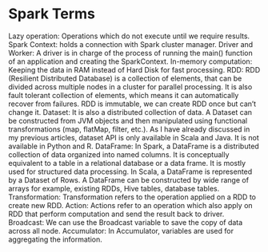 Spark Terms
===========
Lazy operation: Operations which do not execute until we require results.
Spark Context:  holds a connection with Spark cluster manager.
Driver and Worker: A driver is in charge of the process of running the main() function of an application and creating the SparkContext.
In-memory computation: Keeping the data in RAM instead of Hard Disk for fast processing.
RDD: RDD (Resilient Distributed Database) is a collection of elements, that can be divided across multiple nodes in a cluster for parallel processing. It is also fault tolerant collection of elements, which means it can automatically recover from failures. RDD is immutable, we can create RDD once but can’t change it.
Dataset: It is also a distributed collection of data. A Dataset can be constructed from JVM objects and then manipulated using functional transformations (map, flatMap, filter, etc.). As I have already discussed in my previous articles, dataset API is only available in Scala and Java. It is not available in Python and R.
DataFrame: In Spark, a DataFrame is a distributed collection of data organized into named columns. It is conceptually equivalent to a table in a relational database or a data frame. It is mostly used for structured data processing. In Scala, a DataFrame is represented by a Dataset of Rows. A DataFrame can be constructed by wide range of arrays for example, existing RDDs, Hive tables, database tables.
Transformation: Transformation refers to the operation applied on a RDD to create new RDD.
Action: Actions refer to an operation which also apply on RDD that perform computation and send the result back to driver.
Broadcast: We can use the Broadcast variable to save the copy of data across all node.
Accumulator: In Accumulator, variables are used for aggregating the information.
